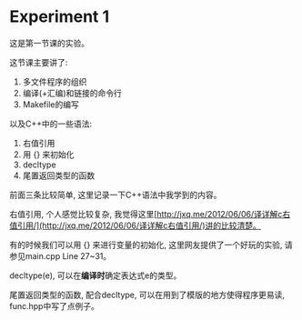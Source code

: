 # Experiment 1

这是第一节课的实验。

这节课主要讲了:

1. 多文件程序的组织
2. 编译(+汇编)和链接的命令行
3. Makefile的编写

以及C++中的一些语法:

1. 右值引用
2. 用 {} 来初始化
3. decltype
4. 尾置返回类型的函数

前面三条比较简单, 这里记录一下C++语法中我学到的内容。

右值引用, 个人感觉比较复杂, 我觉得这里[http://jxq.me/2012/06/06/译详解c右值引用/](http://jxq.me/2012/06/06/译详解c右值引用/)讲的比较清楚。

有的时候我们可以用 {} 来进行变量的初始化, 这里网友提供了一个好玩的实验, 请参见main.cpp Line 27~31。

decltype(e), 可以在**编译时**确定表达式e的类型。

尾置返回类型的函数, 配合decltype, 可以在用到了模版的地方使得程序更易读, func.hpp中写了点例子。